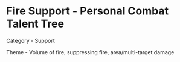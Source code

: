 # Fire Support - Personal Combat Talent Tree

Category - Support

Theme - Volume of fire, suppressing fire, area/multi-target damage